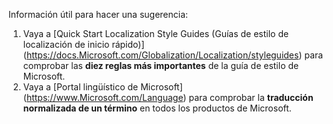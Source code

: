 Información útil para hacer una sugerencia:
1. Vaya a [Quick Start Localization Style Guides (Guías de estilo de localización de inicio rápido)] (https://docs.Microsoft.com/Globalization/Localization/styleguides) para comprobar las **diez reglas más importantes** de la guía de estilo de Microsoft.
2. Vaya a [Portal lingüístico de Microsoft] (https://www.Microsoft.com/Language) para comprobar la **traducción normalizada de un término** en todos los productos de Microsoft.
